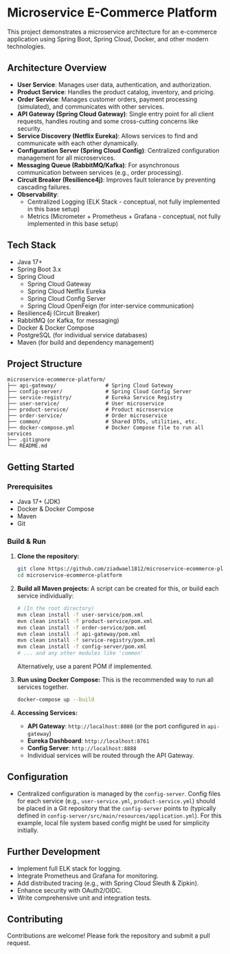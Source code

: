 # Microservice E-Commerce Platform

This project demonstrates a microservice architecture for an e-commerce application using Spring Boot, Spring Cloud, Docker, and other modern technologies.

## Architecture Overview

- **User Service**: Manages user data, authentication, and authorization.
- **Product Service**: Handles the product catalog, inventory, and pricing.
- **Order Service**: Manages customer orders, payment processing (simulated), and communicates with other services.
- **API Gateway (Spring Cloud Gateway)**: Single entry point for all client requests, handles routing and some cross-cutting concerns like security.
- **Service Discovery (Netflix Eureka)**: Allows services to find and communicate with each other dynamically.
- **Configuration Server (Spring Cloud Config)**: Centralized configuration management for all microservices.
- **Messaging Queue (RabbitMQ/Kafka)**: For asynchronous communication between services (e.g., order processing).
- **Circuit Breaker (Resilience4j)**: Improves fault tolerance by preventing cascading failures.
- **Observability**: 
    - Centralized Logging (ELK Stack - conceptual, not fully implemented in this base setup)
    - Metrics (Micrometer + Prometheus + Grafana - conceptual, not fully implemented in this base setup)

## Tech Stack

- Java 17+
- Spring Boot 3.x
- Spring Cloud
    - Spring Cloud Gateway
    - Spring Cloud Netflix Eureka
    - Spring Cloud Config Server
    - Spring Cloud OpenFeign (for inter-service communication)
- Resilience4j (Circuit Breaker)
- RabbitMQ (or Kafka, for messaging)
- Docker & Docker Compose
- PostgreSQL (for individual service databases)
- Maven (for build and dependency management)

## Project Structure

```
microservice-ecommerce-platform/
├── api-gateway/                # Spring Cloud Gateway
├── config-server/              # Spring Cloud Config Server
├── service-registry/           # Eureka Service Registry
├── user-service/               # User microservice
├── product-service/            # Product microservice
├── order-service/              # Order microservice
├── common/                     # Shared DTOs, utilities, etc.
├── docker-compose.yml          # Docker Compose file to run all services
├── .gitignore
└── README.md
```

## Getting Started

### Prerequisites

- Java 17+ (JDK)
- Docker & Docker Compose
- Maven
- Git

### Build & Run

1.  **Clone the repository:**
    ```bash
    git clone https://github.com/ziadwael1812/microservice-ecommerce-platform.git
    cd microservice-ecommerce-platform
    ```

2.  **Build all Maven projects:**
    A script can be created for this, or build each service individually:
    ```bash
    # (In the root directory)
    mvn clean install -f user-service/pom.xml
    mvn clean install -f product-service/pom.xml
    mvn clean install -f order-service/pom.xml
    mvn clean install -f api-gateway/pom.xml
    mvn clean install -f service-registry/pom.xml
    mvn clean install -f config-server/pom.xml
    # ... and any other modules like 'common'
    ```
    Alternatively, use a parent POM if implemented.

3.  **Run using Docker Compose:**
    This is the recommended way to run all services together.
    ```bash
    docker-compose up --build
    ```

4.  **Accessing Services:**
    -   **API Gateway**: `http://localhost:8080` (or the port configured in `api-gateway`)
    -   **Eureka Dashboard**: `http://localhost:8761`
    -   **Config Server**: `http://localhost:8888`
    -   Individual services will be routed through the API Gateway.

## Configuration

-   Centralized configuration is managed by the `config-server`. Config files for each service (e.g., `user-service.yml`, `product-service.yml`) should be placed in a Git repository that the `config-server` points to (typically defined in `config-server/src/main/resources/application.yml`). For this example, local file system based config might be used for simplicity initially.

## Further Development

-   Implement full ELK stack for logging.
-   Integrate Prometheus and Grafana for monitoring.
-   Add distributed tracing (e.g., with Spring Cloud Sleuth & Zipkin).
-   Enhance security with OAuth2/OIDC.
-   Write comprehensive unit and integration tests.

## Contributing

Contributions are welcome! Please fork the repository and submit a pull request.
